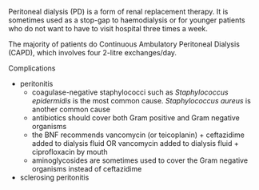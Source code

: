 Peritoneal dialysis (PD) is a form of renal replacement therapy. It is sometimes used as a stop\-gap to haemodialysis or for younger patients who do not want to have to visit hospital three times a week.  
  
The majority of patients do Continuous Ambulatory Peritoneal Dialysis (CAPD), which involves four 2\-litre exchanges/day.  
  
Complications  
* peritonitis
	+ coagulase\-negative staphylococci such as *Staphylococcus epidermidis* is the most common cause. *Staphylococcus aureus* is another common cause
	+ antibiotics should cover both Gram positive and Gram negative organisms
	+ the BNF recommends vancomycin (or teicoplanin) \+ ceftazidime added to dialysis fluid OR vancomycin added to dialysis fluid \+ ciprofloxacin by mouth
	+ aminoglycosides are sometimes used to cover the Gram negative organisms instead of ceftazidime
* sclerosing peritonitis
